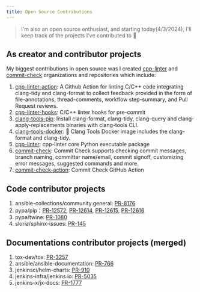 ```yaml
---
title: Open Source Contributions
---
```


> I'm also an open source enthusiast, and starting today(4/3/2024), I'll keep track of the projects I've contributed to 💪

## As creator and contributor projects

My biggest contributions in open source was I created [cpp-linter](https://github.com/cpp-linter/) and [commit-check](https://github.com/commit-check) organizations and repositories which include:

1. [cpp-linter-action](https://github.com/cpp-linter/cpp-linter-action): A Github Action for linting C/C++ code integrating clang-tidy and clang-format to collect feedback provided in the form of file-annotations, thread-comments, workflow step-summary, and Pull Request reviews.
2. [cpp-linter-hooks](https://github.com/cpp-linter/cpp-linter-hooks): C/C++ linter hooks for pre-commit
3. [clang-tools-pip](https://github.com/cpp-linter/clang-tools-pip): Install clang-format, clang-tidy, clang-query and clang-apply-replacements binaries with clang-tools CLI.
4. [clang-tools-docker](https://github.com/cpp-linter/clang-tools-docker): 🐳 Clang Tools Docker image includes the clang-format and clang-tidy.
5. [cpp-linter](https://github.com/cpp-linter/cpp-linter): cpp-linter core Python executable package
6. [commit-check](https://github.com/commit-check/commit-check): Commit Check supports checking commit messages, branch naming, committer name/email, commit signoff, customizing error messages, suggested commands and more.
7. [commit-check-action](https://github.com/commit-check/commit-check-action): Commit Check GitHub Action

## Code contributor projects

1. ansible-collections/community.general: [PR-8176](https://github.com/ansible-collections/community.general/pull/8176)
2. pypa/pip：[PR-12572](https://github.com/pypa/pip/pull/12572), [PR-12614](https://github.com/pypa/pip/pull/12614), [PR-12615](https://github.com/pypa/pip/pull/12615), [PR-12616](https://github.com/pypa/pip/pull/12616)
3. pypa/twine: [PR-1080](https://github.com/pypa/twine/pull/1080)
4. sloria/sphinx-issues: [PR-145](https://github.com/sloria/sphinx-issues/pull/145)

## Documentations contributor projects (merged)

1. tox-dev/tox: [PR-3257](https://github.com/tox-dev/tox/pull/3257)
2. ansible/ansible-documentation: [PR-766](https://github.com/ansible/ansible-documentation/pull/766)
3. jenkinsci/helm-charts: [PR-910](https://github.com/jenkinsci/helm-charts/pull/910)
4. jenkins-infra/jenkins.io: [PR-5035](https://github.com/jenkins-infra/jenkins.io/pull/5035)
5. jenkins-x/jx-docs: [PR-1777](https://github.com/jenkins-x/jx-docs/pull/1777)

